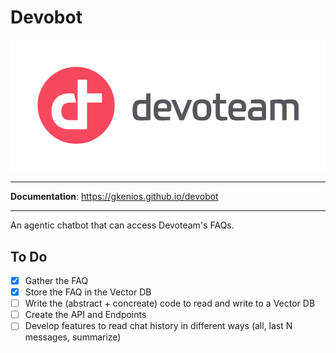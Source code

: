 # Devobot

<p align="center">
  <img src="/docs/assets/devoteam_full.png"></a>
</p>

---

**Documentation**: <a href="https://gkenios.github.io/devobot" target="_blank">https://gkenios.github.io/devobot</a>

---

An agentic chatbot that can access Devoteam's FAQs.

## To Do
- [x] Gather the FAQ
- [x] Store the FAQ in the Vector DB
- [ ] Write the (abstract + concreate) code to read and write to a Vector DB
- [ ] Create the API and Endpoints
- [ ] Develop features to read chat history in different ways (all, last N messages, summarize)
